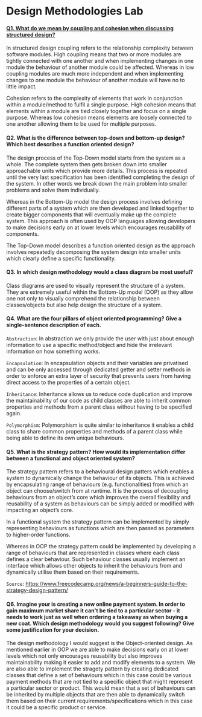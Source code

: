 # Design Methodologies Lab

#### <ins>Q1. What do we mean by coupling and cohesion when discussing structured design?<ins>


In structured design coupling refers to the relationship complexity between software modules. High coupling means that two or more modules are tightly connected with one another and when implementing changes in one module the behaviour of another module could be affected. Whereas in low coupling modules are much more independent and when implementing changes to one module the behaviour of another module will have no to little impact.  

Cohesion refers to the complexity of elements that work in conjunction within a module/method to fulfil a single purpose. High cohesion means that elements within a module are tied closely together and focus on a single purpose. Whereas low cohesion means elements are loosely connected to one another allowing them to be used for multiple purposes. 


#### Q2. What is the difference between top-down and bottom-up design? Which best describes a function oriented design?

The design process of the Top-Down model starts from the system as a whole. The complete system then gets broken down into smaller approachable units which provide more details. This process is repeated until the very last specification has been identified completing the design of the system. In other words we break down the main problem into smaller problems and solve them individually. 

Whereas in the Bottom-Up model the design process involves defining different parts of a system which are then developed and linked together to create bigger components that will eventually make up the complete system. This approach is often used by OOP languages allowing developers to make decisions early on at lower levels which encourages reusability of components.     

The Top-Down model describes a function oriented design as the approach involves repeatedly decomposing the system design into smaller units which clearly define a specific functionality. 



#### Q3. In which design methodology would a class diagram be most useful?

Class diagrams are used to visually represent the structure of a system. They are extremely useful within the Bottom-Up model (OOP) as they allow one not only to visually comprehend the relationship between classes/objects but also help design the structure of a system. 



#### Q4. What are the four pillars of object oriented programming? Give a single-sentence description of each.

`Abstraction`: In abstraction we only provide the user with just about enough information to use a specific method/object and hide the irrelevant information on how something works. 

`Encapsulation`: In encapsulation objects and their variables are privatised and can be only accessed through dedicated getter and setter methods in order to enforce an extra layer of security that prevents users from having direct access to the properties of a certain object. 

`Inheritance`: Inheritance allows us to reduce code duplication and improve the maintainability of our code as child classes are able to inherit common properties and methods from a parent class without having to be specified again. 

`Polymorphism`: Polymorphism is quite similar to inheritance it enables a child class to share common properties and methods of a parent class while being able to define its own unique behaviours. 



#### Q5. What is the strategy pattern? How would its implementation differ between a functional and object oriented system?

The strategy pattern refers to a behavioural design patters which enables a system to dynamically change the behaviour of its objects. This is achieved by encapsulating range of behaviours (e.g. functionalities) from which an object can choose/switch from at runtime.  It is the process of decoupling behaviours from an object’s core which improves the overall flexibility and reusability of a system as behaviours can be simply added or modified with impacting an object’s core. 

In a functional system the strategy pattern can be implemented by simply representing behaviours as functions which are then passed as parameters to higher-order functions. 

Whereas in OOP the strategy pattern could be implemented by developing a range of behaviours that are represented in classes where each class defines a clear behaviour. Such behaviour classes usually implement an interface which allows other objects to inherit the behaviours from and dynamically utilise them based on their requirements. 

`Source`: https://www.freecodecamp.org/news/a-beginners-guide-to-the-strategy-design-pattern/  



#### Q6. Imagine your is creating a new online payment system. In order to gain maximum market share it can't be tied to a particular sector - it needs to work just as well when ordering a takeaway as when buying a new coat. Which design methodology would you suggest following? Give some justification for your decision.

The design methodology I would suggest is the Object-oriented design. As mentioned earlier in OOP we are able to make decisions early on at lower levels which not only encourages reusability but also improves maintainability making it easier to add and modify elements to a system. We are also able to implement the stragety pattern by creating dedicated classes that define a set of behaviours which in this case could be various payment methods that are not tied to a specific object that might represent a particular sector or product. This would mean that a set of behaviours can be inherited by multiple objects that are then able to dynamically switch them based on their current requirements/specifications which in this case it could be a specific product or service.